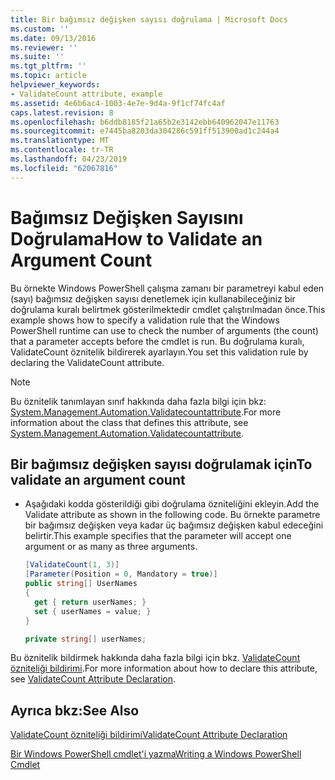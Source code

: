 ```yaml
---
title: Bir bağımsız değişken sayısı doğrulama | Microsoft Docs
ms.custom: ''
ms.date: 09/13/2016
ms.reviewer: ''
ms.suite: ''
ms.tgt_pltfrm: ''
ms.topic: article
helpviewer_keywords:
- ValidateCount attribute, example
ms.assetid: 4e6b6ac4-1003-4e7e-9d4a-9f1cf74fc4af
caps.latest.revision: 8
ms.openlocfilehash: b6ddb8185f21a65b2e3142ebb640962047e11763
ms.sourcegitcommit: e7445ba8203da304286c591ff513900ad1c244a4
ms.translationtype: MT
ms.contentlocale: tr-TR
ms.lasthandoff: 04/23/2019
ms.locfileid: "62067816"
---
```

# <a name="how-to-validate-an-argument-count"></a><span data-ttu-id="7b6fe-102">Bağımsız Değişken Sayısını Doğrulama</span><span class="sxs-lookup"><span data-stu-id="7b6fe-102">How to Validate an Argument Count</span></span>

<span data-ttu-id="7b6fe-103">Bu örnekte Windows PowerShell çalışma zamanı bir parametreyi kabul eden (sayı) bağımsız değişken sayısı denetlemek için kullanabileceğiniz bir doğrulama kuralı belirtmek gösterilmektedir cmdlet çalıştırılmadan önce.</span><span class="sxs-lookup"><span data-stu-id="7b6fe-103">This example shows how to specify a validation rule that the Windows PowerShell runtime can use to check the number of arguments (the count) that a parameter accepts before the cmdlet is run.</span></span> <span data-ttu-id="7b6fe-104">Bu doğrulama kuralı, ValidateCount öznitelik bildirerek ayarlayın.</span><span class="sxs-lookup"><span data-stu-id="7b6fe-104">You set this validation rule by declaring the ValidateCount attribute.</span></span>

> [!NOTE]
> <span data-ttu-id="7b6fe-105">Bu öznitelik tanımlayan sınıf hakkında daha fazla bilgi için bkz: [System.Management.Automation.Validatecountattribute](/dotnet/api/System.Management.Automation.ValidateCountAttribute).</span><span class="sxs-lookup"><span data-stu-id="7b6fe-105">For more information about the class that defines this attribute, see [System.Management.Automation.Validatecountattribute](/dotnet/api/System.Management.Automation.ValidateCountAttribute).</span></span>

## <a name="to-validate-an-argument-count"></a><span data-ttu-id="7b6fe-106">Bir bağımsız değişken sayısı doğrulamak için</span><span class="sxs-lookup"><span data-stu-id="7b6fe-106">To validate an argument count</span></span>

- <span data-ttu-id="7b6fe-107">Aşağıdaki kodda gösterildiği gibi doğrulama özniteliğini ekleyin.</span><span class="sxs-lookup"><span data-stu-id="7b6fe-107">Add the Validate attribute as shown in the following code.</span></span> <span data-ttu-id="7b6fe-108">Bu örnekte parametre bir bağımsız değişken veya kadar üç bağımsız değişken kabul edeceğini belirtir.</span><span class="sxs-lookup"><span data-stu-id="7b6fe-108">This example specifies that the parameter will accept one argument or as many as three arguments.</span></span>

    ```csharp
    [ValidateCount(1, 3)]
    [Parameter(Position = 0, Mandatory = true)]
    public string[] UserNames
    {
      get { return userNames; }
      set { userNames = value; }
    }

    private string[] userNames;
    ```

<span data-ttu-id="7b6fe-109">Bu öznitelik bildirmek hakkında daha fazla bilgi için bkz. [ValidateCount özniteliği bildirimi](./validatecount-attribute-declaration.md).</span><span class="sxs-lookup"><span data-stu-id="7b6fe-109">For more information about how to declare this attribute, see [ValidateCount Attribute Declaration](./validatecount-attribute-declaration.md).</span></span>

## <a name="see-also"></a><span data-ttu-id="7b6fe-110">Ayrıca bkz:</span><span class="sxs-lookup"><span data-stu-id="7b6fe-110">See Also</span></span>

[<span data-ttu-id="7b6fe-111">ValidateCount özniteliği bildirimi</span><span class="sxs-lookup"><span data-stu-id="7b6fe-111">ValidateCount Attribute Declaration</span></span>](./validatecount-attribute-declaration.md)

[<span data-ttu-id="7b6fe-112">Bir Windows PowerShell cmdlet'i yazma</span><span class="sxs-lookup"><span data-stu-id="7b6fe-112">Writing a Windows PowerShell Cmdlet</span></span>](./writing-a-windows-powershell-cmdlet.md)
